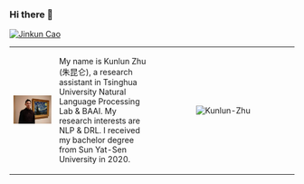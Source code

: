 ### Hi there 👋

<!--
**Kunlun-Zhu/Kunlun-Zhu** is a ✨ _special_ ✨ repository because its `README.md` (this file) appears on your GitHub profile.

Here are some ideas to get you started:

- 🔭 I’m currently working on ...
- 🌱 I’m currently learning ...
- 👯 I’m looking to collaborate on ...
- 🤔 I’m looking for help with ...
- 💬 Ask me about ...
- 📫 How to reach me: ...
- 😄 Pronouns: ...
- ⚡ Fun fact: ...
-->

<p> 
  <a href="kunlun-zhu.github.io"> <img src="https://img.shields.io/badge/My-Homepage-success" height="25px" alt="Jinkun Cao">


<table width="100%" cellspacing="12" margin="0" padding="0" cellpadding="0">
<tbody>
  <tr>
    <td width="16%">
        <a href="https://github.com/Kunlun-Zhu/Kunlun-Zhu.github.io/blob/master/images/profile.png"><img alt="Kunlun Zhu" src="https://github.com/Kunlun-Zhu/Kunlun-Zhu.github.io/blob/master/images/profile.png" width="100%"></a>
    </td>
    <td>
    <p> 
        My name is Kunlun Zhu (朱昆仑), a research assistant in Tsinghua University Natural Language Processing Lab & BAAI. My research interests are NLP & DRL. I received my bachelor degree from Sun Yat-Sen University in 2020.
    </p>
    </td>
    <td width="50%" padding="0">
        <p align="middle" width="100%" padding="0"> <img src="https://github-readme-stats.vercel.app/api?username=Kunlun-Zhu&show_icons=true&include_all_commits=true&theme=vue&count_private=true" alt="Kunlun-Zhu" /> </p>
    </td>
   </tr>
</tbody>
</table>
